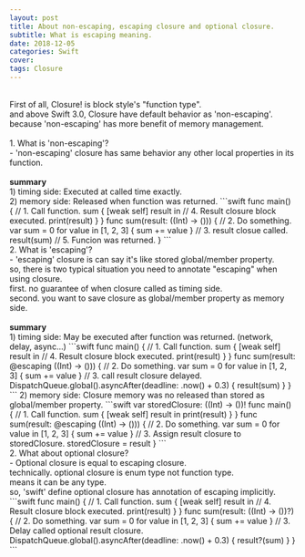 ```yaml
---
layout: post
title: About non-escaping, escaping closure and optional closure.
subtitle: What is escaping meaning.
date: 2018-12-05
categories: Swift
cover:
tags: Closure
---
```

<br>
First of all, Closure! is block style's "function type".<br>
and above Swift 3.0, Closure have default behavior as 'non-escaping'.<br>
because 'non-escaping' has more benefit of memory management.<br>
<br>
1. What is 'non-escaping'?<br>
   - 'non-escaping' closure has same behavior any other local properties in its function.<br>
<br>
<b>summary</b><br>
1) timing side: Executed at called time exactly.<br>
2) memory side: Released when function was returned.
```swift
func main() {
    // 1. Call function.
    sum { [weak self] result in
        // 4. Result closure block executed.
        print(result)
    }
}
func sum(result: ((Int) -> ())) {
    // 2. Do something.
    var sum = 0
    for value in [1, 2, 3] {
        sum += value
    }
    // 3. result closue called.
    result(sum)
    // 5. Funcion was returned.
}
```
<br>
2. What is 'escaping'?<br>
   - 'escaping' closure is can say it's like stored global/member property.<br>
  so, there is two typical situation you need to annotate "escaping" when using closure.<br>
  first. no guarantee of when closure called as timing side.<br>
  second. you want to save closure as global/member property as memory side.<br>
<br>
<b>summary</b><br>
1) timing side: May be executed after function was returned. (network, delay, async...)
```swift
func main() {
    // 1. Call function.
    sum { [weak self] result in
        // 4. Result closure block executed.
        print(result)
    }
}
func sum(result: @escaping ((Int) -> ())) {
    // 2. Do something.
    var sum = 0
    for value in [1, 2, 3] {
        sum += value
    }
    // 3. call result closure delayed.
    DispatchQueue.global().asyncAfter(deadline: .now() + 0.3) {
        result(sum)
    }
}
```
2) memory side: Closure memory was no released than stored as global/member property.
```swift
var storedClosure: ((Int) -> ())!
func main() {
    // 1. Call function.
    sum { [weak self] result in
        print(result)
    }
}
func sum(result: @escaping ((Int) -> ())) {
    // 2. Do something.
    var sum = 0
    for value in [1, 2, 3] {
        sum += value
    }
    // 3. Assign result closure to storedClosure.
    storedClosure = result
}
```
<br>
2. What about optional closure?<br>
   - Optional closure is equal to escaping closure.<br>
     technically. optional closure is enum type not function type.<br>
     means it can be any type.<br>
     so, 'swift' define optional closure has annotation of escaping implicitly.
```swift
func main() {
    // 1. Call function.
    sum { [weak self] result in
        // 4. Result closure block executed.
        print(result)
    }
}
func sum(result: ((Int) -> ())?) {
    // 2. Do something.
    var sum = 0
    for value in [1, 2, 3] {
        sum += value
    }
    // 3. Delay called optional result closure.
    DispatchQueue.global().asyncAfter(deadline: .now() + 0.3) {
        result?(sum)
    }
}
```
